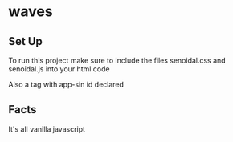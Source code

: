 # waves
## Set Up
To run this project make sure to include the files
senoidal.css and senoidal.js
into your html code

Also a tag with app-sin id declared
<div id="app-sin"></div>

## Facts

It's all vanilla javascript

